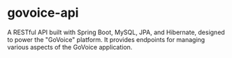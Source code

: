 # govoice-api
 A RESTful API built with Spring Boot, MySQL, JPA, and Hibernate, designed to power the "GoVoice" platform. It provides endpoints for managing various aspects of the GoVoice application.
